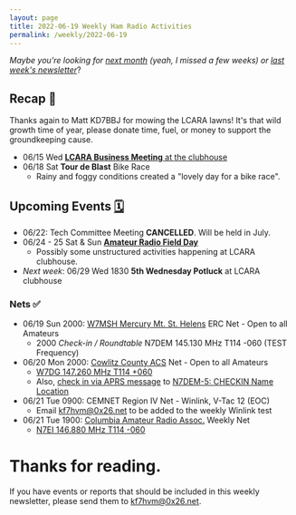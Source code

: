 ```yaml
---
layout: page
title: 2022-06-19 Weekly Ham Radio Activities
permalink: /weekly/2022-06-19
---
```


_Maybe you're looking for [next month](/weekly/2022-07-10) (yeah, I missed a few weeks) or
[last week's newsletter](/weekly/2022-06-12)_?

## Recap 🔁

Thanks again to Matt KD7BBJ for mowing the LCARA lawns! It's that wild
growth time of year, please donate time, fuel, or money to support the
groundkeeping cause.

* 06/15 Wed [**LCARA Business Meeting** at the clubhouse](https://w7dg-lcara.github.io/static/minutes/2022/business/2022_06_15_LCARA_Business_Meeting_latest.pdf)
* 06/18 Sat **Tour de Blast** Bike Race
  * Rainy and foggy conditions created a "lovely day for a bike race".

## Upcoming Events [🗓](/calendar)

* 06/22: Tech Committee Meeting **CANCELLED**. Will be held in July.
* 06/24 - 25 Sat & Sun [**Amateur Radio Field Day**](http://www.arrl.org/field-day)
  * Possibly some unstructured activities happening at LCARA clubhouse.
* _Next week_: 06/29 Wed 1830 **5th Wednesday Potluck** at LCARA clubhouse

### Nets ✅

- 06/19 Sun 2000: [W7MSH Mercury Mt. St. Helens](https://www.w7msh.org) ERC Net - Open to all Amateurs
  - 2000 _Check-in / Roundtable_ N7DEM 145.130 MHz T114 -060 (TEST Frequency)
- 06/20 Mon 2000: [Cowlitz County ACS](http://cowlitzradio.org/) Net - Open to all Amateurs
  - [W7DG 147.260 MHz T114 +060](https://www.repeaterbook.com/repeaters/details.php?ID=408&state_id=53)
  - Also, [check in via APRS message](/info/aprsnet/) to [N7DEM-5: CHECKIN Name Location](https://aprs.fi/?c=message&call=N7DEM-5)
- 06/21 Tue 0900: CEMNET Region IV Net - Winlink, V-Tac 12 (EOC)
  - Email [kf7hvm@0x26.net](mailto:kf7hvm@0x26.net) to be added to the weekly
    Winlink test
- 06/21 Tue 1900: [Columbia Amateur Radio Assoc.](http://www.n7ei.org/) Weekly Net
  - [N7EI 146.880 MHz T114 -060](https://www.repeaterbook.com/repeaters/details.php?ID=142&state_id=41)

# Thanks for reading. 

If you have events or reports that should be included in this weekly
newsletter, please send them to [kf7hvm@0x26.net](mailto:kf7hvm@0x26.net).
